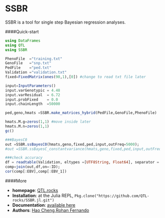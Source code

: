 # SSBR

SSBR is a tool for single step Bayesian regression analyses.


####Quick-start

```Julia
using DataFrames
using QTL
using SSBR

PhenoFile  ="training.txt"
GenoFile   ="snp.txt"
PedFile    ="ped.txt"
Validation ="validation.txt"
fixed=FixedMatrix(ones(90,1),[0]) #change to read txt file later

input=InputParameters()
input.varGenotypic = 4.48
input.varResidual  = 6.72
input.probFixed    = 0.0
input.chainLength  =50000

ped,geno,hmats =SSBR.make_matrices_hybrid(PedFile,GenoFile,PhenoFile)

hmats.M.g=zeros(1,1) #move inside later
hmats.M.n=zeros(1,1)
gc()

###BayesC0
out =SSBR.ssBayesC0(hmats,geno,fixed,ped,input,outFreq=5000);
#out =SSBR.ssBayesC_constantvariance(hmats,geno,fixed,ped,input,outFreq=100)

###check accuracy
df = readtable(Validation, eltypes =[UTF8String, Float64], separator = ' ',header=false,names=[:ID,:EBV]);
comp=join(out,df,on=:ID);
cor(comp[:EBV],comp[:EBV_1])
```

####More

* **homepage**: [QTL.rocks](http://QTL.rocks)
* **Installation**: at the Julia REPL, `Pkg.clone("https://github.com/QTL-rocks/SSBR.jl.git")`
* **Documentation**: [available here](https://github.com/QTL-rocks/SSBR.jl/wiki)
* **Authors**: [Hao Cheng](http://reworkhow.github.io),[Rohan Fernando](http://www.ans.iastate.edu/faculty/index.php?id=rohan)
